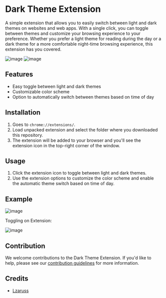 # Dark Theme Extension

A simple extension that allows you to easily switch between light and dark themes on websites and web apps. With a single click, you can toggle between themes and customize your browsing experience to your preference. Whether you prefer a light theme for reading during the day or a dark theme for a more comfortable night-time browsing experience, this extension has you covered.

![image](https://user-images.githubusercontent.com/104428151/211153939-303a7e6b-094c-4b01-9bab-8215fa292902.png)
![image](https://user-images.githubusercontent.com/104428151/211153943-60a86dd7-49c1-4280-bd54-01d373a31959.png)

## Features

- Easy toggle between light and dark themes
- Customizable color scheme
- Option to automatically switch between themes based on time of day

## Installation

1. Goes to ```chrome://extensions/```.
2. Load unpacked extension and select the folder where you downloaded this repository.
3. The extension will be added to your browser and you'll see the extension icon in the top-right corner of the window.

## Usage

1. Click the extension icon to toggle between light and dark themes.
2. Use the extension options to customize the color scheme and enable the automatic theme switch based on time of day.

## Example

![image](https://user-images.githubusercontent.com/104428151/211153896-c710df38-f8b4-4675-bfa1-ecf837d4f0cb.png)

Toggling on Extension: 

![image](https://user-images.githubusercontent.com/104428151/211153931-61dfb016-c345-4371-b973-2260b215640d.png)


## Contribution

We welcome contributions to the Dark Theme Extension. If you'd like to help, please see our [contribution guidelines](CONTRIBUTING.md) for more information.

## Credits

- [Lzaruss](https://github.com/Lzaruss)

